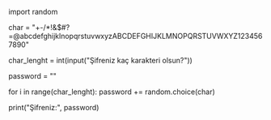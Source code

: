 import random

char = "+-/*!&$#?=@abcdefghijklnopqrstuvwxyzABCDEFGHIJKLMNOPQRSTUVWXYZ1234567890"

char_lenght = int(input("Şifreniz kaç karakteri olsun?"))

password = ""

for i in range(char_lenght):
    password += random.choice(char)


print("Şifreniz:", password)
